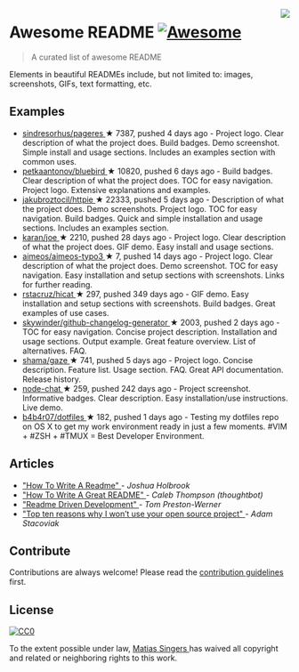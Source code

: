 <p>
 <img align="right" src="icon.png"/>
</p>
<h1>
 Awesome README
 <a href="https://github.com/sindresorhus/awesome">
  <img alt="Awesome" src="https://cdn.rawgit.com/sindresorhus/awesome/d7305f38d29fed78fa85652e3a63e154dd8e8829/media/badge.svg"/>
 </a>
</h1>
<blockquote>
 <p>
  A curated list of awesome README
 </p>
</blockquote>
<p>
 Elements in beautiful READMEs include, but not limited to: images, screenshots, GIFs, text formatting, etc.
</p>
<h2>
 Examples
</h2>
<ul>
 <li>
  <a href="https://github.com/sindresorhus/pageres">
   sindresorhus/pageres
  </a>
  <span>
   &#9733 7387, pushed 4 days ago
  </span>
  - Project logo. Clear description of what the project does. Build badges. Demo screenshot. Simple install and usage sections. Includes an examples section with common uses.
 </li>
 <li>
  <a href="https://github.com/petkaantonov/bluebird">
   petkaantonov/bluebird
  </a>
  <span>
   &#9733 10820, pushed 6 days ago
  </span>
  - Build badges. Clear description of what the project does. TOC for easy navigation. Project logo. Extensive explanations and examples.
 </li>
 <li>
  <a href="https://github.com/jkbrzt/httpie">
   jakubroztocil/httpie
  </a>
  <span>
   &#9733 22333, pushed 5 days ago
  </span>
  - Description of what the project does. Demo screenshots. Project logo. TOC for easy navigation. Build badges. Quick and simple installation and usage sections. Includes an examples section.
 </li>
 <li>
  <a href="https://github.com/karan/joe">
   karan/joe
  </a>
  <span>
   &#9733 2210, pushed 28 days ago
  </span>
  - Project logo. Clear description of what the project does. GIF demo. Easy install and usage sections.
 </li>
 <li>
  <a href="https://github.com/aimeos/aimeos-typo3">
   aimeos/aimeos-typo3
  </a>
  <span>
   &#9733 7, pushed 14 days ago
  </span>
  - Project logo. Clear description of what the project does. Demo screenshot. TOC for easy navigation. Easy installation and setup sections with screenshots. Links for further reading.
 </li>
 <li>
  <a href="https://github.com/rstacruz/hicat">
   rstacruz/hicat
  </a>
  <span>
   &#9733 297, pushed 349 days ago
  </span>
  - GIF demo. Easy installation and setup sections with screenshots. Build badges. Great examples of use cases.
 </li>
 <li>
  <a href="https://github.com/skywinder/github-changelog-generator">
   skywinder/github-changelog-generator
  </a>
  <span>
   &#9733 2003, pushed 2 days ago
  </span>
  - TOC for easy navigation. Concise project description. Installation and usage sections. Output example. Great feature overview. List of alternatives. FAQ.
 </li>
 <li>
  <a href="https://github.com/shama/gaze">
   shama/gaze
  </a>
  <span>
   &#9733 741, pushed 5 days ago
  </span>
  - Project logo. Concise description. Feature list. Usage section. FAQ. Great API documentation. Release history.
 </li>
 <li>
  <a href="https://github.com/IgorAntun/node-chat">
   node-chat
  </a>
  <span>
   &#9733 259, pushed 242 days ago
  </span>
  - Project screenshot. Informative badges. Clear description. Easy installation/use instructions. Live demo.
 </li>
 <li>
  <a href="https://github.com/b4b4r07/dotfiles">
   b4b4r07/dotfiles
  </a>
  <span>
   &#9733 182, pushed 1 days ago
  </span>
  - Testing my dotfiles repo on OS X to get my work environment ready in just a few moments. #VIM + #ZSH + #TMUX = Best Developer Environment.
 </li>
</ul>
<h2>
 Articles
</h2>
<ul>
 <li>
  <a href="http://jfhbrook.github.io/2011/11/09/readmes.html">
   "How To Write A Readme"
  </a>
  -
  <em>
   Joshua Holbrook
  </em>
 </li>
 <li>
  <a href="https://robots.thoughtbot.com/how-to-write-a-great-readme">
   "How To Write A Great README"
  </a>
  -
  <em>
   Caleb Thompson (thoughtbot)
  </em>
 </li>
 <li>
  <a href="http://tom.preston-werner.com/2010/08/23/readme-driven-development.html">
   "Readme Driven Development"
  </a>
  -
  <em>
   Tom Preston-Werner
  </em>
 </li>
 <li>
  <a href="https://changelog.com/top-ten-reasons-why-i-wont-use-your-open-source-project/">
   "Top ten reasons why I won’t use your open source project"
  </a>
  -
  <em>
   Adam Stacoviak
  </em>
 </li>
</ul>
<h2>
 Contribute
</h2>
<p>
 Contributions are always welcome!
Please read the
 <a href="contributing.md">
  contribution guidelines
 </a>
 first.
</p>
<h2>
 License
</h2>
<p>
 <a href="http://creativecommons.org/publicdomain/zero/1.0/">
  <img alt="CC0" src="https://licensebuttons.net/p/zero/1.0/88x31.png"/>
 </a>
</p>
<p>
 To the extent possible under law,
 <a href="http://mts.io">
  Matias Singers
 </a>
 has waived all copyright and related or neighboring rights to this work.
</p>
